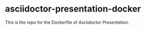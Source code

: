 # asciidoctor-presentation-docker

This is the repo for the Dockerfile of *Asciidoctor Presentation*.